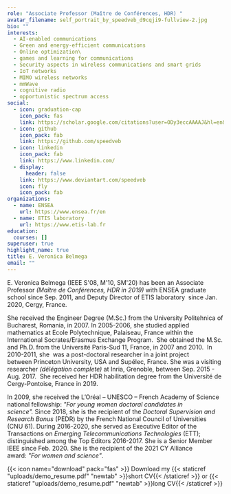```yaml
---
role: "Associate Professor (Maître de Conférences, HDR) "
avatar_filename: self_portrait_by_speedveb_d9cqji9-fullview-2.jpg
bio: ""
interests:
  - AI-enabled communications
  - Green and energy-efficient communications
  - Online optimization\
  - games and learning for communications
  - Security aspects in wireless communications and smart grids
  - IoT networks
  - MIMO wireless networks
  - mmWave
  - cognitive radio
  - opportunistic spectrum access
social:
  - icon: graduation-cap
    icon_pack: fas
    link: https://scholar.google.com/citations?user=ODy3eccAAAAJ&hl=en&oi=ao
  - icon: github
    icon_pack: fab
    link: https://github.com/speedveb
  - icon: linkedin
    icon_pack: fab
    link: https://www.linkedin.com/
  - display:
      header: false
    link: https://www.deviantart.com/speedveb
    icon: fly
    icon_pack: fab
organizations:
  - name: ENSEA
    url: https://www.ensea.fr/en
  - name: ETIS laboratory
    url: https://www.etis-lab.fr
education:
  courses: []
superuser: true
highlight_name: true
title: E. Veronica Belmega
email: ""
---
```

E. Veronica Belmega (IEEE S'08, M'10, SM'20) has been an Associate Professor *(Maître de Conférences, HDR in 2019)* with ENSEA graduate school since Sep. 2011, and Deputy Director of ETIS laboratory  since Jan. 2020, Cergy, France.

She received the Engineer Degree (M.Sc.) from the University Politehnica of Bucharest, Romania, in 2007. In 2005-2006, she studied applied mathematics at Ecole Polytechnique, Palaiseau, France within the International Socrates/Erasmus Exchange Program.  She obtained the M.Sc. and Ph.D. from the Université Paris-Sud 11, France, in 2007 and 2010.  In 2010-2011, she  was a post-doctoral researcher in a joint project between Princeton University, USA and Supélec, France. She was a visiting researcher *(délégation complete)* at Inria, Grenoble, between Sep. 2015 - Aug. 2017.  She received her HDR habilitation degree from the Université de Cergy-Pontoise, France in 2019.

In 2009, she received the L’Oréal – UNESCO – French Academy of Science national fellowship: *"For young women doctoral candidates in science".* Since 2018, she is the recipient of the *Doctoral Supervision and Research Bonus* (PEDR) by the French National Council of Universities (CNU 61). During 2016-2020, she served as Executive Editor of the Transactions on *Emerging Telecommunications Technologies* (ETT); distinguished among the Top Editors 2016-2017. She is a Senior Member IEEE since Feb. 2020. She is the recipient of the 2021 CY Alliance award: *"For women and science"*. 

{{< icon name="download" pack="fas" >}} Download my {{< staticref "uploads/demo_resume.pdf" "newtab" >}}short CV{{< /staticref >}} or {{< staticref "uploads/demo_resume.pdf" "newtab" >}}long CV{{< /staticref >}}